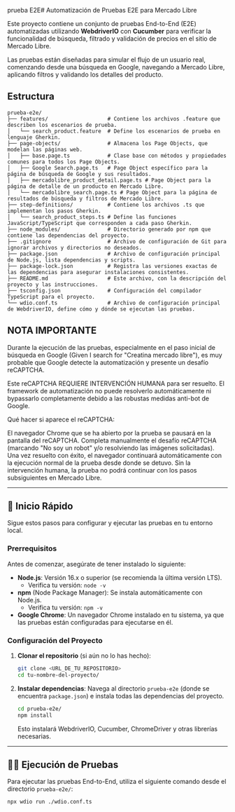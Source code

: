 prueba E2E# Automatización de Pruebas E2E para Mercado Libre

Este proyecto contiene un conjunto de pruebas End-to-End (E2E) automatizadas utilizando **WebdriverIO** con **Cucumber** para verificar la funcionalidad de búsqueda, filtrado y validación de precios en el sitio de Mercado Libre.

Las pruebas están diseñadas para simular el flujo de un usuario real, comenzando desde una búsqueda en Google, navegando a Mercado Libre, aplicando filtros y validando los detalles del producto.

## Estructura
```
prueba-e2e/
├── features/                   # Contiene los archivos .feature que describen los escenarios de prueba.
│   └── search_product.feature  # Define los escenarios de prueba en lenguaje Gherkin.
├── page-objects/               # Almacena los Page Objects, que modelan las páginas web.
│   ├── base.page.ts            # Clase base con métodos y propiedades comunes para todos los Page Objects.
│   ├── Google Search.page.ts   # Page Object específico para la página de búsqueda de Google y sus resultados.
│   ├── mercadolibre_product_detail.page.ts # Page Object para la página de detalle de un producto en Mercado Libre.
│   └── mercadolibre_search.page.ts # Page Object para la página de resultados de búsqueda y filtros de Mercado Libre.
├── step-definitions/           # Contiene los archivos .ts que implementan los pasos Gherkin.
│   └── search_product_steps.ts # Define las funciones JavaScript/TypeScript que corresponden a cada paso Gherkin.
├── node_modules/               # Directorio generado por npm que contiene las dependencias del proyecto.
├── .gitignore                  # Archivo de configuración de Git para ignorar archivos y directorios no deseados.
├── package.json                # Archivo de configuración principal de Node.js, lista dependencias y scripts.
├── package-lock.json           # Registra las versiones exactas de las dependencias para asegurar instalaciones consistentes.
├── README.md                   # Este archivo, con la descripción del proyecto y las instrucciones.
├── tsconfig.json               # Configuración del compilador TypeScript para el proyecto.
└── wdio.conf.ts                # Archivo de configuración principal de WebdriverIO, define cómo y dónde se ejecutan las pruebas.
```

## NOTA IMPORTANTE
Durante la ejecución de las pruebas, especialmente en el paso inicial de búsqueda en Google (Given I search for "Creatina mercado libre"), es muy probable que Google detecte la automatización y presente un desafío reCAPTCHA.

Este reCAPTCHA REQUIERE INTERVENCIÓN HUMANA para ser resuelto. El framework de automatización no puede resolverlo automáticamente ni bypassarlo completamente debido a las robustas medidas anti-bot de Google.

Qué hacer si aparece el reCAPTCHA:

El navegador Chrome que se ha abierto por la prueba se pausará en la pantalla del reCAPTCHA.
Completa manualmente el desafío reCAPTCHA (marcando "No soy un robot" y/o resolviendo las imágenes solicitadas).
Una vez resuelto con éxito, el navegador continuará automáticamente con la ejecución normal de la prueba desde donde se detuvo.
Sin la intervención humana, la prueba no podrá continuar con los pasos subsiguientes en Mercado Libre.

---

## 🚀 Inicio Rápido

Sigue estos pasos para configurar y ejecutar las pruebas en tu entorno local.

### **Prerrequisitos**

Antes de comenzar, asegúrate de tener instalado lo siguiente:

* **Node.js**: Versión 16.x o superior (se recomienda la última versión LTS).
    * Verifica tu versión: `node -v`
* **npm** (Node Package Manager): Se instala automáticamente con Node.js.
    * Verifica tu versión: `npm -v`
* **Google Chrome**: Un navegador Chrome instalado en tu sistema, ya que las pruebas están configuradas para ejecutarse en él.

### **Configuración del Proyecto**

1.  **Clonar el repositorio** (si aún no lo has hecho):
    ```bash
    git clone <URL_DE_TU_REPOSITORIO>
    cd tu-nombre-del-proyecto/
    ```
2.  **Instalar dependencias**:
    Navega al directorio `prueba-e2e` (donde se encuentra `package.json`) e instala todas las dependencias del proyecto.
    ```bash
    cd prueba-e2e/
    npm install
    ```
    Esto instalará WebdriverIO, Cucumber, ChromeDriver y otras librerías necesarias.

---

## 🏃‍♀️ Ejecución de Pruebas

Para ejecutar las pruebas End-to-End, utiliza el siguiente comando desde el directorio `prueba-e2e/`:

```bash
npx wdio run ./wdio.conf.ts 